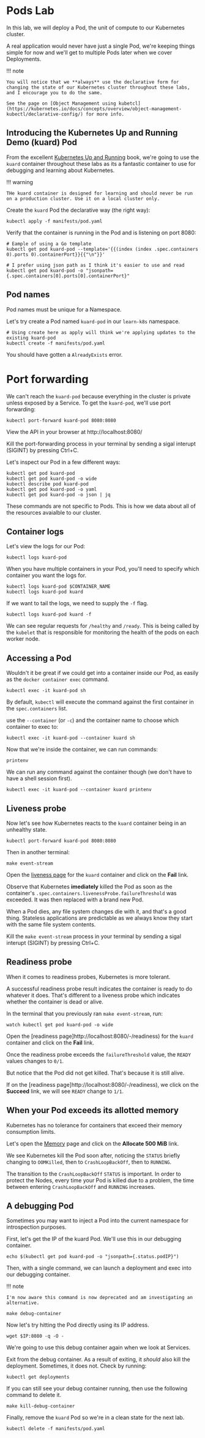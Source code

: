 # Pods Lab

In this lab, we will deploy a Pod, the unit of compute to our Kubernetes cluster.

A real application would never have just a single Pod, we're keeping things simple for now and we'll get to multiple Pods later when we cover Deployments.

!!! note

    You will notice that we **always** use the declarative form for changing the state of our Kubernetes cluster throughout these labs, and I encourage you to do the same.

    See the page on [Object Management using kubetcl](https://kubernetes.io/docs/concepts/overview/object-management-kubectl/declarative-config/) for more info.

## Introducing the Kubernetes Up and Running Demo (kuard) Pod

From the excellent [Kubernetes Up and Running](https://www.amazon.com/Kubernetes-Running-Dive-Future-Infrastructure/dp/1491935677) book, we're going to use the `kuard` container throughout these labs as its a fantastic container to use for debugging and learning about Kubernetes.

!!! warning

    THe kuard container is designed for learning and should never be run on a production cluster. Use it on a local cluster only.

Create the `kuard` Pod the declarative way (the right way):

    kubectl apply -f manifests/pod.yaml

Verify that the container is running in the Pod and is listening on port 8080:

    # Eample of using a Go template
    kubectl get pod kuard-pod --template='{{(index (index .spec.containers 0).ports 0).containerPort}}{{"\n"}}'

    # I prefer using json path as I think it's easier to use and read
    kubectl get pod kuard-pod -o "jsonpath={.spec.containers[0].ports[0].containerPort}"

## Pod names

Pod names must be unique for a Namespace.

Let's try create a Pod named `kuard-pod` in our `learn-k8s` namespace.

    # Using create here as apply will think we're applying updates to the existing kuard-pod
    kubectl create -f manifests/pod.yaml

You should have gotten a `AlreadyExists` error.

# Port forwarding

We can't reach the `kuard-pod` because everything in the cluster is private unless exposed by a Service. To get the `kuard-pod`, we'll use port forwarding:

    kubectl port-forward kuard-pod 8080:8080

View the API in your browser at http://localhost:8080/

Kill the port-forwarding process in your terminal by sending a sigal interupt (SIGINT) by pressing Ctrl+C.

Let's inspect our Pod in a few different ways:

    kubectl get pod kuard-pod
    kubectl get pod kuard-pod -o wide
    kubectl describe pod kuard-pod
    kubectl get pod kuard-pod -o yaml
    kubectl get pod kuard-pod -o json | jq

These commands are not specific to Pods. This is how we data about all of the resources avaialble to our cluster.

## Container logs

Let's view the logs for our Pod:

    kubectl logs kuard-pod

When you have multiple containers in your Pod, you'll need to specify which container you want the logs for.

    kubectl logs kuard-pod $CONTAINER_NAME
    kubectl logs kuard-pod kuard

If we want to tail the logs, we need to supply the `-f` flag.

    kubectl logs kuard-pod kuard -f

We can see regular requests for `/healthy` and `/ready`. This is being called by the `kubelet` that is responsible for monitoring the health of the pods on each worker node.

## Accessing a Pod

Wouldn't it be great if we could get into a container inside our Pod, as easily as the `docker container exec` command.

    kubectl exec -it kuard-pod sh 

By default, `kubectl` will execute the command against the first container in the `spec.containers` list. 

use the `--container` (or `-c`) and the container name to choose which container to exec to:

    kubectl exec -it kuard-pod --container kuard sh

Now that we're inside the container, we can run commands:

    printenv

We can run any command against the container though (we don't have to have a shell session first).

    kubectl exec -it kuard-pod --container kuard printenv

## Liveness probe
    
Now let's see how Kubernetes reacts to the `kuard` container being in an unhealthy state.

    kubectl port-forward kuard-pod 8080:8080

Then in another terminal:

    make event-stream

Open the [liveness page](http://localhost:8080/-/liveness) for the `kuard` container and click on the **Fail** link.

Observe that Kubernetes **imediately** killed the Pod as soon as the container's `.spec.containers.livenessProbe.failureThreshold` was exceeded. It was then replaced with a brand new Pod.

When a Pod dies, any file system changes die with it, and that's a good thing. Stateless applications are predictable as we always know they start with the same file system contents.

Kill the `make event-stream` process in your terminal by sending a sigal interupt (SIGINT) by pressing Ctrl+C.
 
## Readiness probe

When it comes to readiness probes, Kubernetes is more tolerant.

A successful readiness probe result indicates the container is ready to do whatever it does. That's different to a liveness probe which indicates whether the container is dead or alive.

In the terminal that you previously ran `make event-stream`, run:

    watch kubectl get pod kuard-pod -o wide

Open the [readiness page]http://localhost:8080/-/readiness) for the `kuard` container and click on the **Fail** link.

Once the readiness probe exceeds the `failureThreshold` value, the `READY` values changes to `0/1`.

But notice that the Pod did not get killed. That's because it is still alive.

If on the [readiness page]http://localhost:8080/-/readiness), we click on the **Succeed** link, we will see `READY` change to `1/1`.

## When your Pod exceeds its allotted memory

Kubernetes has no tolerance for containers that exceed their memory consumption limits.

Let's open the [Memory](http://localhost:8080/-/mem) page and click on the **Allocate 500 MiB** link.

We see Kubernetes kill the Pod soon after, noticing the `STATUS` briefly changing to `OOMKilled`, then to `CrashLoopBackOff`, then to `RUNNING`.

The transition to the `CrashLoopBackOff` `STATUS` is important. In order to protect the Nodes, every time your Pod is killed due to a problem, the time between entering `CrashLoopBackOff` and `RUNNING` increases.

## A debugging Pod

Sometimes you may want to inject a Pod into the current namespace for introspection purposes.

First, let's get the IP of the kuard Pod. We'll use this in our debugging container.

    echo $(kubectl get pod kuard-pod -o "jsonpath={.status.podIP}")

Then, with a single command, we can launch a deployment and exec into our debugging container.

!!! note

    I'm now aware this command is now deprecated and am investigating an alternative.

    make debug-container

Now let's try hitting the Pod directly using its IP address.

    wget $IP:8080 -q -O -

We're going to use this debug container again when we look at Services.

Exit from the debug container. As a result of exiting, it *should* also kill the deployment. Sometimes, it does not. Check by running:

    kubectl get deployments

If you can still see your debug container running, then use the following command to delete it.

    make kill-debug-container

Finally, remove the `kuard` Pod so we're in a clean state for the next lab.

    kubectl delete -f manifests/pod.yaml

<!--
## TODO

 - OOM killing
 - Show what happens when you change certain set only fields (ports) vs labels or names.
 - Add horizontal Pod auto-scaling example - https://kubernetes.io/docs/tasks/run-application/horizontal-Pod-autoscale/
 - Example of assigning Pods to a specific node.
-->

